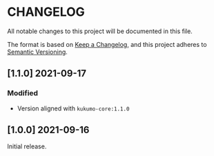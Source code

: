 # CHANGELOG


All notable changes to this project will be documented in this file.

The format is based on [Keep a Changelog][1],
and this project adheres to [Semantic Versioning][2].

## [1.1.0] 2021-09-17

### Modified
- Version aligned with `kukumo-core:1.1.0`

## [1.0.0] 2021-09-16

Initial release.


[1]: <https://keepachangelog.com/en/1.0.0/>
[2]: <https://semver.org>